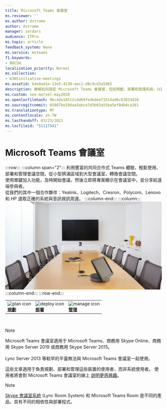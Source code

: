 ```yaml
---
title: Microsoft Teams 會議室
ms.reviewer: ''
ms.author: dstrome
author: dstrome
manager: serdars
audience: ITPro
ms.topic: article
feedback_system: None
ms.service: msteams
f1.keywords:
- NOCSH
localization_priority: Normal
ms.collection:
- m365initiative-meetings
ms.assetid: b4e0ad1e-12e5-4130-aec1-d8c9cd3a5965
description: 瞭解如何設定 Microsoft Teams 會議室，包括規劃、部署和管理系統，以建立理想的虛擬會議室。
ms.custom: seo-marvel-may2020
ms.openlocfilehash: 9bc4de10512cdd69fe4bdeef1514ad6c63033d28
ms.sourcegitcommit: 01087be29daa3abce7d3b03a55ba5ef8db4ca161
ms.translationtype: MT
ms.contentlocale: zh-TW
ms.lasthandoff: 03/23/2021
ms.locfileid: "51117541"
---
```

# <a name="microsoft-teams-rooms"></a>Microsoft Teams 會議室

:::row:::
    :::column span="2":::
       利用豐富的共同合作式 Teams 體驗，輕鬆使用、部署和管理會議空間，從小型擠滿區域到大型會議室，轉換會議空間。 <br> 
       使用單鍵加入功能，及時開始會議，然後立即將專案顯示在會議室中，並分享給遠端參與者。<br> 
       從我們的其中一個合作夥伴：Yealink、Logitech、Cresron、Polycom、Lenovo 和 HP 選取正確的系統與音訊視訊周邊。
    :::column-end:::
    :::column:::
       ![使用 Microsoft Teams 會議室設備的會議桌](../media/srs-room.jpg)
    :::column-end:::
:::row-end:::

|               |               |               |
| ------------- | ------------- | ------------- |
|<img src="https://docs.microsoft.com/office/media/icons/list-123-teams.svg" width="40 px" height="40 px" alt="plan icon"> <br> **[規劃](./rooms-plan.md)** |<img src="https://docs.microsoft.com/office/media/icons/deploy-teams.svg" width="40 px" height="40 px" alt="deploy icon"> <br> **[部署](./rooms-deploy.md)** |<img src="https://docs.microsoft.com/office/media/icons/toolbox.svg" width="40 px" height="40 px" alt="manage icon"> <br> **[管理](./rooms-manage.md)** |

<br>

> [!NOTE]
> Microsoft Teams 會議室適用于 Microsoft Teams、商務用 Skype Online、商務用 Skype Server 2019 或商務用 Skype Server 2015。  <br><br>Lync Server 2013 等較早的平臺無法與 Microsoft Teams 會議室一起使用。

這些文章適用于負責規劃、部署和管理這些裝置的使用者，而非系統使用者。 使用者將會對 Microsoft Teams 會議室的線上 [説明更感興趣](https://support.office.com/article/Skype-Room-Systems-version-2-help-e667f40e-5aab-40c1-bd68-611fe0002ba2)。

> [!NOTE]
> [Skype 會議室系統](../rooms/lrs-migration.md) (Lync Room System) 和 Microsoft Teams Room 是不同的產品，具有不同的相依性與部署程式。